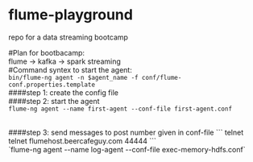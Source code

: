 # flume-playground
repo for a data streaming bootcamp 

#Plan for bootbacamp: <br>
flume -> kafka -> spark streaming <br>
#Command syntex to start the agent: <br>
`bin/flume-ng agent -n $agent_name -f conf/flume-conf.properties.template`
<br>
####step 1: create the config file<br>
####step 2: start the agent<br>
`flume-ng agent --name first-agent --conf-file first-agent.conf`

<br>
####step 3: send messages to post number given in conf-file
```
telnet <hostname> <port-number>
telnet flumehost.beercafeguy.com 44444
```
<br>
`flume-ng agent --name log-agent --conf-file exec-memory-hdfs.conf`
